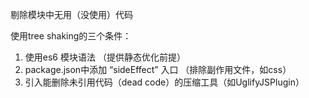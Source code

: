 剔除模块中无用（没使用）代码

使用tree shaking的三个条件：

1. 使用es6 模块语法 （提供静态优化前提）
2. package.json中添加 “sideEffect” 入口 （排除副作用文件，如css）
3. 引入能删除未引用代码（dead code）的压缩工具（如UglifyJSPlugin）



